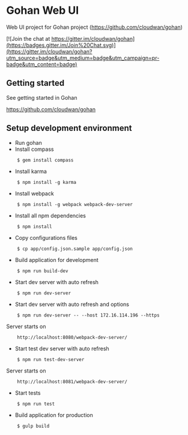 Gohan Web UI
============

Web UI project for Gohan project
(https://github.com/cloudwan/gohan)

[![Join the chat at https://gitter.im/cloudwan/gohan](https://badges.gitter.im/Join%20Chat.svg)](https://gitter.im/cloudwan/gohan?utm_source=badge&utm_medium=badge&utm_campaign=pr-badge&utm_content=badge)

Getting started
------------------------------------

See getting started in Gohan

https://github.com/cloudwan/gohan

Setup development environment
------------------------------------

- Run gohan
- Install compass
```
    $ gem install compass
```
- Install karma
```
    $ npm install -g karma
```
- Install webpack
```
    $ npm install -g webpack webpack-dev-server
```
- Install all npm dependencies
```
    $ npm install
``` 
- Copy configurations files
```
    $ cp app/config.json.sample app/config.json
```
- Build application for development
```
    $ npm run build-dev
```
- Start dev server with auto refresh
```
    $ npm run dev-server
```
- Start dev server with auto refresh and options
```
    $ npm run dev-server -- --host 172.16.114.196 --https
```
 Server starts on 
```
    http://localhost:8080/webpack-dev-server/
```
- Start test dev server with auto refresh
```
    $ npm run test-dev-server
```
 Server starts on 
```
    http://localhost:8081/webpack-dev-server/
```
- Start tests
```
    $ npm run test
```
- Build application for production
```
    $ gulp build
```
